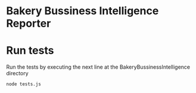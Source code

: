# Bakery Bussiness Intelligence Reporter

# Run tests
Run the tests by executing the next line at the BakeryBussinessIntelligence directory
```
node tests.js
```
